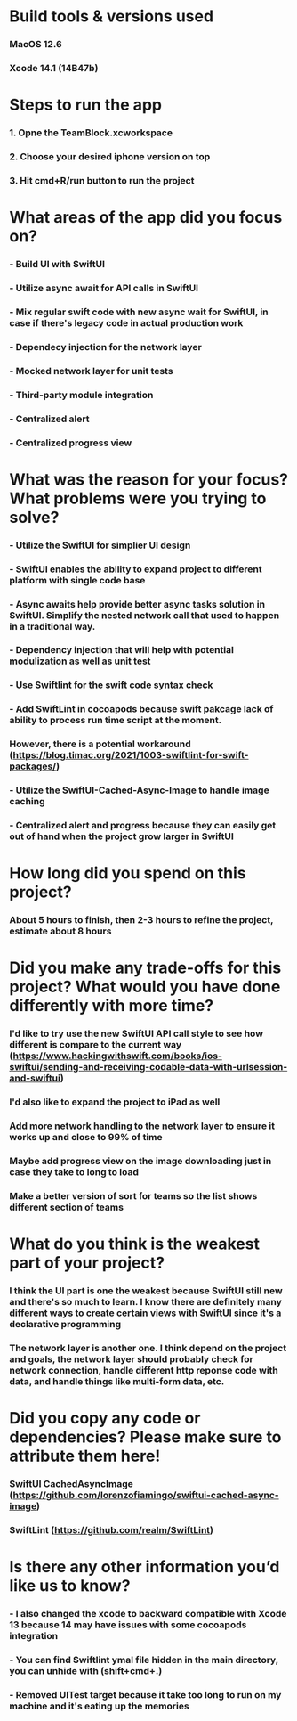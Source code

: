 # Build tools & versions used
### MacOS 12.6
### Xcode 14.1 (14B47b)

# Steps to run the app
### 1. Opne the TeamBlock.xcworkspace
### 2. Choose your desired iphone version on top
### 3. Hit cmd+R/run button to run the project 

# What areas of the app did you focus on?
### - Build UI with SwiftUI
### - Utilize async await for API calls in SwiftUI
### - Mix regular swift code with new async wait for SwiftUI, in case if there's legacy code in actual production work
### - Dependecy injection for the network layer
### - Mocked network layer for unit tests
### - Third-party module integration 
### - Centralized alert
### - Centralized progress view

# What was the reason for your focus? What problems were you trying to solve?
### - Utilize the SwiftUI for simplier UI design 
### - SwiftUI enables the ability to expand project to different platform with single code base
### - Async awaits help provide better async tasks solution in SwiftUI. Simplify the nested network call that used to happen in a traditional way.
### - Dependency injection that will help with potential modulization as well as unit test
### - Use Swiftlint for the swift code syntax check
### - Add SwiftLint in cocoapods because swift pakcage lack of ability to process run time script at the moment. 
###   However, there is a potential workaround (https://blog.timac.org/2021/1003-swiftlint-for-swift-packages/)
### - Utilize the SwiftUI-Cached-Async-Image to handle image caching
### - Centralized alert and progress because they can easily get out of hand when the project grow larger in SwiftUI

# How long did you spend on this project?
### About 5 hours to finish, then 2-3 hours to refine the project, estimate about 8 hours

# Did you make any trade-offs for this project? What would you have done differently with more time?
### I'd like to try use the new SwiftUI API call style to see how different is compare to the current way (https://www.hackingwithswift.com/books/ios-swiftui/sending-and-receiving-codable-data-with-urlsession-and-swiftui)
### I'd also like to expand the project to iPad as well
### Add more network handling to the network layer to ensure it works up and close to 99% of time
### Maybe add progress view on the image downloading just in case they take to long to load
### Make a better version of sort for teams so the list shows different section of teams

# What do you think is the weakest part of your project?
### I think the UI part is one the weakest because SwiftUI still new and there's so much to learn. I know there are definitely many different ways to create certain views with SwiftUI since it's a declarative programming
### The network layer is another one. I think depend on the project and goals, the network layer should probably check for network connection, handle different http reponse code with data, and handle things like multi-form data, etc.

# Did you copy any code or dependencies? Please make sure to attribute them here!
### SwiftUI CachedAsyncImage (https://github.com/lorenzofiamingo/swiftui-cached-async-image)
### SwiftLint (https://github.com/realm/SwiftLint)

# Is there any other information you’d like us to know?
### - I also changed the xcode to backward compatible with Xcode 13 because 14 may have issues with some cocoapods integration
### - You can find Swiftlint ymal file hidden in the main directory, you can unhide with (shift+cmd+.)
### - Removed UITest target because it take too long to run on my machine and it's eating up the memories

